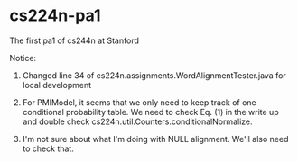 cs224n-pa1
==========

The first pa1 of cs244n at Stanford

Notice:
1. Changed line 34 of cs224n.assignments.WordAlignmentTester.java for local development

2. For PMIModel, it seems that we only need to keep track of one conditional probability table.
We need to check Eq. (1) in the write up and double check cs224n.util.Counters.conditionalNormalize.

3. I'm not sure about what I'm doing with NULL alignment. We'll also need to check that.

